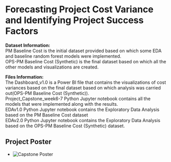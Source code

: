 # Forecasting Project Cost Variance and Identifying Project Success Factors

**Dataset Information:** <br>
PM Baseline Cost is the initial dataset provided based on which some EDA and baseline random forest models were implemented. <br>
OPS-PM Baseline Cost (Synthetic) is the final dataset based on which all the other models and visualizations are created. <br>

**Files Information:** <br>
The Dashboard_v1.0 is a Power BI file that contains the visualizations of cost variances based on the final dataset based on which analysis was carried out(OPS-PM Baseline Cost (Synthetic)). <br>
Project_Capstone_week6-7 Python Jupyter notebook contains all the models that were implemented along with the results. <br>
EDAv1.0 Python Jupyter notebook contains the Exploratory Data Analysis based on the PM Baseline Cost dataset <br>
EDAv2.0 Python Jupyter notebook contains the Exploratory Data Analysis based on the OPS-PM Baseline Cost (Synthetic) dataset. <br>

## Project Poster
- ![Capstone Poster](https://github.com/Rishabh-Panchal/capstone-cra/assets/46898535/4fc7a460-2e43-44a4-b38b-e8f722db10f4)
